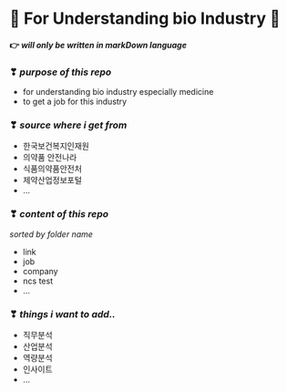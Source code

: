 # 💊 For Understanding bio Industry 🔬 

#### 👉 _will only be written in markDown language_

### ❣ _purpose of this repo_
* for understanding bio industry especially medicine
* to get a job for this industry

### ❣ _source where i get from_
* 한국보건복지인재원 
* 의약품 안전나라
* 식품의약품안전처
* 제약산업정보포털
* ...

### ❣ _content of this repo_
_sorted by folder name_
* link
* job
* company
* ncs test
* ...

### ❣ _things i want to add.._
* 직무분석
* 산업분석
* 역량분석
* 인사이트
* ...